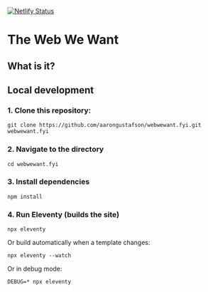 [![Netlify Status](https://api.netlify.com/api/v1/badges/770267f7-c04f-4418-aca2-3a377b1059e0/deploy-status)](https://app.netlify.com/sites/webwewant/deploys)

# The Web We Want

## What is it?

## Local development

### 1. Clone this repository:

```
git clone https://github.com/aarongustafson/webwewant.fyi.git webwewant.fyi
```


### 2. Navigate to the directory

```
cd webwewant.fyi
```

### 3. Install dependencies

```
npm install
```

### 4. Run Eleventy (builds the site)

```
npx eleventy
```

Or build automatically when a template changes:
```
npx eleventy --watch
```

Or in debug mode:
```
DEBUG=* npx eleventy
```